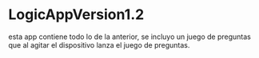 # LogicAppVersion1.2
esta app contiene todo lo de la anterior, se incluyo un juego de preguntas que al agitar el dispositivo lanza el juego de preguntas.
